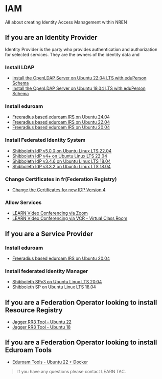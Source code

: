 # IAM
All about creating Identity Access Management within NREN


## If you are an Identity Provider
Identity Provider is the party who provides authentication and authorization for selected services. They are the owners of the identity data and

### Install LDAP

* [Install the OpenLDAP Server on Ubuntu 22.04 LTS with eduPerson Schema](ldap22-latest.md)
* [Install the OpenLDAP Server on Ubuntu 18.04 LTS with eduPerson Schema](Ldap-with-eduperson.md)

### Install eduroam
* [Freeradius based eduroam IRS on Ubuntu 24.04](irs_ubuntu_24.md)
* [Freeradius based eduroam IRS on Ubuntu 22.04](eduroam-IRS-22.md)
* [Freeradius based eduroam IRS on Ubuntu 20.04](eduroam-IRS.md)

### Install Federated Identity System

* [Shibboleth IdP v5.0.0 on Ubuntu Linux LTS 22.04](idp_version_5.md)
* [Shibboleth IdP v4+ on Ubuntu Linux LTS 22.04](installing-idp-v4.md)
* [Shibboleth IdP v3.4.6 on Ubuntu Linux LTS 18.04](Shibboleth3.4.6-Ubuntu18.04.md)
* [Shibboleth IdP v3.3.2 on Ubuntu Linux LTS 18.04](IDPonUbuntu.md)

### Change Certificates in fr(Federation Registry)

* [Change the Certificates for new IDP Version 4](change_keys_fr.md)

### Allow Services

* [LEARN Video Conferencing via Zoom](Enable%20Zoom%20Video%20Conferencing.md)
* [LEARN Video Conferencing via VCR - Virtual Class Room](vcr_enabling.md)

## If you are a Service Provider

### Install eduroam

* [Freeradius based eduroam IRS on Ubuntu 20.04](eduroam-IRS.md)

### Install federated Identity Manager

* [Shibboleth SPv3 on Ubuntu Linux LTS 20.04](SPv3%20installation%20on%20Ubuntu%2020.04.md)
* [Shibboleth SP on Ubuntu Linux LTS 18.04](SP_Ubuntu1804.md)

## If you are a Federation Operator looking to install Resource Registry

* [Jagger RR3 Tool - Ubuntu 22](rr3_ubuntu22.md)
* [Jagger RR3 Tool - Ubuntu 18](rr3_ubuntu18.md)

## If you are a Federation Operator looking to install Eduroam Tools

* [Eduroam Tools - Ubuntu 22 + Docker](https://github.com/LEARN-LK/etcbd-public/tree/master)

>If you have any questions please contact LEARN TAC. 

